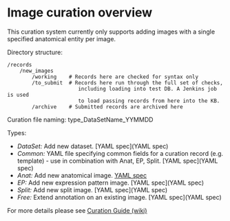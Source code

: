 # Image curation overview

This curation system currently only supports adding images with a single specified anatomical entity per image.

Directory structure:

```
/records
    /new_images
        /working    # Records here are checked for syntax only
        /to_submit  # Records here run through the full set of checks, 
                       including loading into test DB. A Jenkins job is used 
                       to load passing records from here into the KB.
        /archive    # Submitted records are archived here
```

Curation file naming: type_DataSetName_YYMMDD

Types:
   -  *DataSet:* Add new dataset.  [YAML spec](YAML spec)
   -  *Common:* YAML file specifying common fields for a curation record (e.g. template) - use in combination with Anat, EP, Split.  [YAML spec](YAML spec)
   -  *Anat:* Add new anatomical image. [YAML spec](https://github.com/VirtualFlyBrain/curation/blob/master/records/new_images/anat_spec.yaml)
   -  *EP:* Add new expression pattern image. [YAML spec](YAML spec)
   -  *Split:* Add new split image. [YAML spec](YAML spec)
   -  *Free:* Extend annotation on an existing image. [YAML spec](YAML spec)

For more details please see [Curation Guide (wiki)](https://github.com/VirtualFlyBrain/curation/wiki/Curation-wiki--Home)
